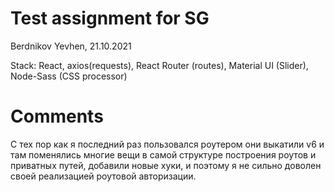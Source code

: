 # Test assignment for SG

Berdnikov Yevhen, 21.10.2021

Stack: React, axios(requests), React Router (routes), Material UI (Slider), Node-Sass (CSS processor)

# Comments

С тех пор как я последний раз пользовался роутером они выкатили v6 и там поменялись многие вещи в самой структуре построения роутов и приватных путей, добавили новые хуки, и поэтому я не сильно доволен своей реализацией роутовой авторизации.
